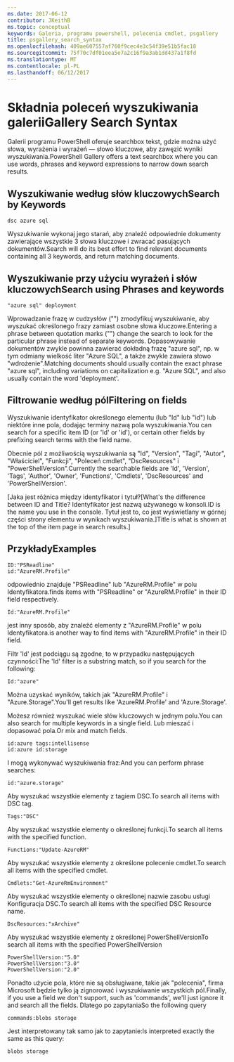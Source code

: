 ```yaml
---
ms.date: 2017-06-12
contributor: JKeithB
ms.topic: conceptual
keywords: Galeria, programu powershell, polecenia cmdlet, psgallery
title: psgallery_search_syntax
ms.openlocfilehash: 409ae607557af760f9cec4e3c54f39e51b5fac18
ms.sourcegitcommit: 75f70c7df01eea5e7a2c16f9a3ab1dd437a1f8fd
ms.translationtype: MT
ms.contentlocale: pl-PL
ms.lasthandoff: 06/12/2017
---
```

# <a name="gallery-search-syntax"></a><span data-ttu-id="5b389-103">Składnia poleceń wyszukiwania galerii</span><span class="sxs-lookup"><span data-stu-id="5b389-103">Gallery Search Syntax</span></span>

<span data-ttu-id="5b389-104">Galerii programu PowerShell oferuje searchbox tekst, gdzie można użyć słowa, wyrażenia i wyrażeń — słowo kluczowe, aby zawęzić wyniki wyszukiwania.</span><span class="sxs-lookup"><span data-stu-id="5b389-104">PowerShell Gallery offers a text searchbox where you can use words, phrases and keyword expressions to narrow down search results.</span></span>

## <a name="search-by-keywords"></a><span data-ttu-id="5b389-105">Wyszukiwanie według słów kluczowych</span><span class="sxs-lookup"><span data-stu-id="5b389-105">Search by Keywords</span></span>

    dsc azure sql

<span data-ttu-id="5b389-106">Wyszukiwanie wykonaj jego starań, aby znaleźć odpowiednie dokumenty zawierające wszystkie 3 słowa kluczowe i zwracać pasujących dokumentów.</span><span class="sxs-lookup"><span data-stu-id="5b389-106">Search will do its best effort to find relevant documents containing all 3 keywords, and return matching documents.</span></span>

## <a name="search-using-phrases-and-keywords"></a><span data-ttu-id="5b389-107">Wyszukiwanie przy użyciu wyrażeń i słów kluczowych</span><span class="sxs-lookup"><span data-stu-id="5b389-107">Search using Phrases and keywords</span></span>

    "azure sql" deployment

<span data-ttu-id="5b389-108">Wprowadzanie frazę w cudzysłów ("") zmodyfikuj wyszukiwanie, aby wyszukać określonego frazy zamiast osobne słowa kluczowe.</span><span class="sxs-lookup"><span data-stu-id="5b389-108">Entering a phrase between quotation marks ("") change the search to look for the particular phrase instead of separate keywords.</span></span>
<span data-ttu-id="5b389-109">Dopasowywanie dokumentów zwykle powinna zawierać dokładną frazę "azure sql", np. w tym odmiany wielkość liter "Azure SQL", a także zwykle zawiera słowo "wdrożenie".</span><span class="sxs-lookup"><span data-stu-id="5b389-109">Matching documents should usually contain the exact phrase "azure sql", including variations on capitalization e.g. "Azure SQL", and also usually contain the word 'deployment'.</span></span>

## <a name="filtering-on-fields"></a><span data-ttu-id="5b389-110">Filtrowanie według pól</span><span class="sxs-lookup"><span data-stu-id="5b389-110">Filtering on fields</span></span>

<span data-ttu-id="5b389-111">Wyszukiwanie identyfikator określonego elementu (lub "Id" lub "id") lub niektóre inne pola, dodając terminy nazwą pola wyszukiwania.</span><span class="sxs-lookup"><span data-stu-id="5b389-111">You can search for a specific item ID (or 'Id' or 'id'), or certain other fields by prefixing search terms with the field name.</span></span>

<span data-ttu-id="5b389-112">Obecnie pól z możliwością wyszukiwania są "Id", "Version", "Tagi", "Autor", "Właściciel", "Funkcji", "Poleceń cmdlet", "DscResources" i "PowerShellVersion".</span><span class="sxs-lookup"><span data-stu-id="5b389-112">Currently the searchable fields are 'Id', 'Version', 'Tags', 'Author', 'Owner', 'Functions', 'Cmdlets', 'DscResources' and 'PowerShellVersion'.</span></span>

<span data-ttu-id="5b389-113">[Jaka jest różnica między identyfikator i tytuł?</span><span class="sxs-lookup"><span data-stu-id="5b389-113">[What's the difference between ID and Title?</span></span> <span data-ttu-id="5b389-114">Identyfikator jest nazwą używanego w konsoli.</span><span class="sxs-lookup"><span data-stu-id="5b389-114">ID is the name you use in the console.</span></span> <span data-ttu-id="5b389-115">Tytuł jest to, co jest wyświetlany w górnej części strony elementu w wynikach wyszukiwania.]</span><span class="sxs-lookup"><span data-stu-id="5b389-115">Title is what is shown at the top of the item page in search results.]</span></span>

## <a name="examples"></a><span data-ttu-id="5b389-116">Przykłady</span><span class="sxs-lookup"><span data-stu-id="5b389-116">Examples</span></span>

    ID:"PSReadline"
    id:"AzureRM.Profile"

<span data-ttu-id="5b389-117">odpowiednio znajduje "PSReadline" lub "AzureRM.Profile" w polu Identyfikatora.</span><span class="sxs-lookup"><span data-stu-id="5b389-117">finds items with "PSReadline" or "AzureRM.Profile" in their ID field respectively.</span></span>

    Id:"AzureRM.Profile"

<span data-ttu-id="5b389-118">jest inny sposób, aby znaleźć elementy z "AzureRM.Profile" w polu Identyfikatora.</span><span class="sxs-lookup"><span data-stu-id="5b389-118">is another way to find items with "AzureRM.Profile" in their ID field.</span></span>

<span data-ttu-id="5b389-119">Filtr 'Id' jest podciągu są zgodne, to w przypadku następujących czynności:</span><span class="sxs-lookup"><span data-stu-id="5b389-119">The 'Id' filter is a substring match, so if you search for the following:</span></span>

    Id:"azure"
    
<span data-ttu-id="5b389-120">Można uzyskać wyników, takich jak "AzureRM.Profile" i "Azure.Storage".</span><span class="sxs-lookup"><span data-stu-id="5b389-120">You'll get results like 'AzureRM.Profile' and 'Azure.Storage'.</span></span>

<span data-ttu-id="5b389-121">Możesz również wyszukać wiele słów kluczowych w jednym polu.</span><span class="sxs-lookup"><span data-stu-id="5b389-121">You can also search for multiple keywords in a single field.</span></span> <span data-ttu-id="5b389-122">Lub mieszać i dopasować pola.</span><span class="sxs-lookup"><span data-stu-id="5b389-122">Or mix and match fields.</span></span>

    id:azure tags:intellisense
    id:azure id:storage

<span data-ttu-id="5b389-123">I mogą wykonywać wyszukiwania fraz:</span><span class="sxs-lookup"><span data-stu-id="5b389-123">And you can perform phrase searches:</span></span>

    id:"azure.storage"


<span data-ttu-id="5b389-124">Aby wyszukać wszystkie elementy z tagiem DSC.</span><span class="sxs-lookup"><span data-stu-id="5b389-124">To search all items with DSC tag.</span></span>

    Tags:"DSC"

<span data-ttu-id="5b389-125">Aby wyszukać wszystkie elementy o określonej funkcji.</span><span class="sxs-lookup"><span data-stu-id="5b389-125">To search all items with the specified function.</span></span>

    Functions:"Update-AzureRM"

<span data-ttu-id="5b389-126">Aby wyszukać wszystkie elementy z określone polecenie cmdlet.</span><span class="sxs-lookup"><span data-stu-id="5b389-126">To search all items with the specified cmdlet.</span></span>
    
    Cmdlets:"Get-AzureRmEnvironment"

<span data-ttu-id="5b389-127">Aby wyszukać wszystkie elementy o określonej nazwie zasobu usługi Konfiguracja DSC.</span><span class="sxs-lookup"><span data-stu-id="5b389-127">To search all items with the specified DSC Resource name.</span></span>

    DscResources:"xArchive"

<span data-ttu-id="5b389-128">Aby wyszukać wszystkie elementy z określonej PowerShellVersion</span><span class="sxs-lookup"><span data-stu-id="5b389-128">To search all items with the specified PowerShellVersion</span></span>

    PowerShellVersion:"5.0"
    PowerShellVersion:"3.0"
    PowerShellVersion:"2.0"


<span data-ttu-id="5b389-129">Ponadto użycie pola, które nie są obsługiwane, takie jak "polecenia", firma Microsoft będzie tylko ją zignorować i wyszukiwanie wszystkich pól.</span><span class="sxs-lookup"><span data-stu-id="5b389-129">Finally, if you use a field we don't support, such as 'commands', we'll just ignore it and search all the fields.</span></span> <span data-ttu-id="5b389-130">Dlatego po zapytania</span><span class="sxs-lookup"><span data-stu-id="5b389-130">So the following query</span></span>

    commands:blobs storage
    
<span data-ttu-id="5b389-131">Jest interpretowany tak samo jak to zapytanie:</span><span class="sxs-lookup"><span data-stu-id="5b389-131">Is interpreted exactly the same as this query:</span></span>

    blobs storage

